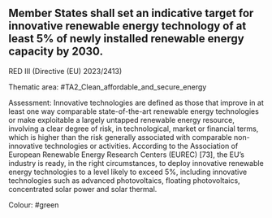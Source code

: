 ## Member States shall set an indicative target for innovative renewable energy technology of at least 5% of newly installed renewable energy capacity by 2030.
RED III (Directive (EU) 2023/2413)

Thematic area: #TA2_Clean_affordable_and_secure_energy

Assessment: Innovative technologies are defined as those that improve in at least one way comparable state-of-the-art renewable energy technologies or make exploitable a largely untapped renewable energy resource, involving a clear degree of risk,
in technological, market or financial terms, which is higher than the risk generally associated with comparable non-innovative technologies or activities. According to the Association of European Renewable Energy Research Centers (EUREC)
[73], the EU’s industry is ready, in the right circumstances, to deploy innovative renewable energy technologies to a level likely to exceed 5%, including innovative technologies such as advanced photovoltaics, floating photovoltaics, concentrated solar power and solar thermal.

Colour: #green
